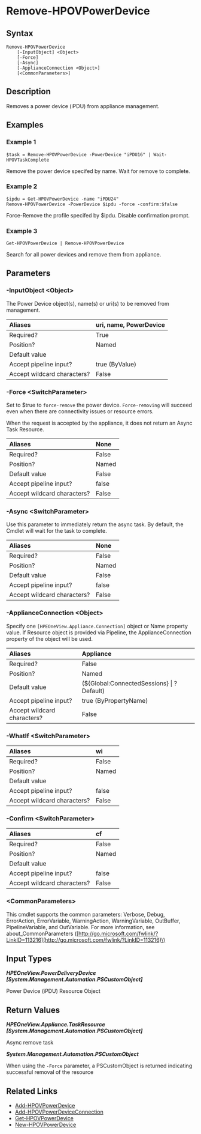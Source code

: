 ﻿---
description: Remove power device (iPDU)
---

# Remove-HPOVPowerDevice

## Syntax

```text
Remove-HPOVPowerDevice
    [-InputObject] <Object>
    [-Force]
    [-Async]
    [-ApplianceConnection <Object>]
    [<CommonParameters>]
```

## Description

Removes a power device (iPDU) from appliance management.

## Examples

###  Example 1 

```text
$task = Remove-HPOVPowerDevice -PowerDevice "iPDU16" | Wait-HPOVTaskComplete
```

Remove the power device specifed by name. Wait for remove to complete.

###  Example 2 

```text
$ipdu = Get-HPOVPowerDevice -name "iPDU24"
Remove-HPOVPowerDevice -PowerDevice $ipdu -force -confirm:$false
```

Force-Remove the profile specifed by $ipdu. Disable confirmation prompt.

###  Example 3 

```text
Get-HPOVPowerDevice | Remove-HPOVPowerDevice
```

Search for all power devices and remove them from appliance.

## Parameters

### -InputObject &lt;Object&gt;

The Power Device object(s), name(s) or uri(s) to be removed from management.

| Aliases | uri, name, PowerDevice |
| :--- | :--- |
| Required? | True |
| Position? | Named |
| Default value |  |
| Accept pipeline input? | true (ByValue) |
| Accept wildcard characters? | False |

### -Force &lt;SwitchParameter&gt;

Set to $true to `force-remove` the power device.  `Force-removing` will succeed even when there are connectivity issues or resource errors.

When the request is accepted by the appliance, it does not return an Async Task Resource.

| Aliases | None |
| :--- | :--- |
| Required? | False |
| Position? | Named |
| Default value | False |
| Accept pipeline input? | false |
| Accept wildcard characters? | False |

### -Async &lt;SwitchParameter&gt;

Use this parameter to immediately return the async task.  By default, the Cmdlet will wait for the task to complete.

| Aliases | None |
| :--- | :--- |
| Required? | False |
| Position? | Named |
| Default value | False |
| Accept pipeline input? | false |
| Accept wildcard characters? | False |

### -ApplianceConnection &lt;Object&gt;

Specify one `[HPEOneView.Appliance.Connection]` object or Name property value. If Resource object is provided via Pipeline, the ApplianceConnection property of the object will be used.

| Aliases | Appliance |
| :--- | :--- |
| Required? | False |
| Position? | Named |
| Default value | (${Global:ConnectedSessions} &vert; ? Default) |
| Accept pipeline input? | true (ByPropertyName) |
| Accept wildcard characters? | False |

### -WhatIf &lt;SwitchParameter&gt;



| Aliases | wi |
| :--- | :--- |
| Required? | False |
| Position? | Named |
| Default value |  |
| Accept pipeline input? | false |
| Accept wildcard characters? | False |

### -Confirm &lt;SwitchParameter&gt;



| Aliases | cf |
| :--- | :--- |
| Required? | False |
| Position? | Named |
| Default value |  |
| Accept pipeline input? | false |
| Accept wildcard characters? | False |

### &lt;CommonParameters&gt;

This cmdlet supports the common parameters: Verbose, Debug, ErrorAction, ErrorVariable, WarningAction, WarningVariable, OutBuffer, PipelineVariable, and OutVariable. For more information, see about\_CommonParameters \([http://go.microsoft.com/fwlink/?LinkID=113216](http://go.microsoft.com/fwlink/?LinkID=113216)\)

## Input Types

_**HPEOneView.PowerDeliveryDevice [System.Management.Automation.PSCustomObject]**_

Power Device (iPDU) Resource Object

## Return Values

_**HPEOneView.Appliance.TaskResource [System.Management.Automation.PSCustomObject]**_

Async remove task

_**System.Management.Automation.PSCustomObject**_

When using the `-Force` parameter, a PSCustomObject is returned indicating successful removal of the resource

## Related Links

* [Add-HPOVPowerDevice](add-hpovpowerdevice.md)
* [Add-HPOVPowerDeviceConnection](add-hpovpowerdeviceconnection.md)
* [Get-HPOVPowerDevice](get-hpovpowerdevice.md)
* [New-HPOVPowerDevice](new-hpovpowerdevice.md)
